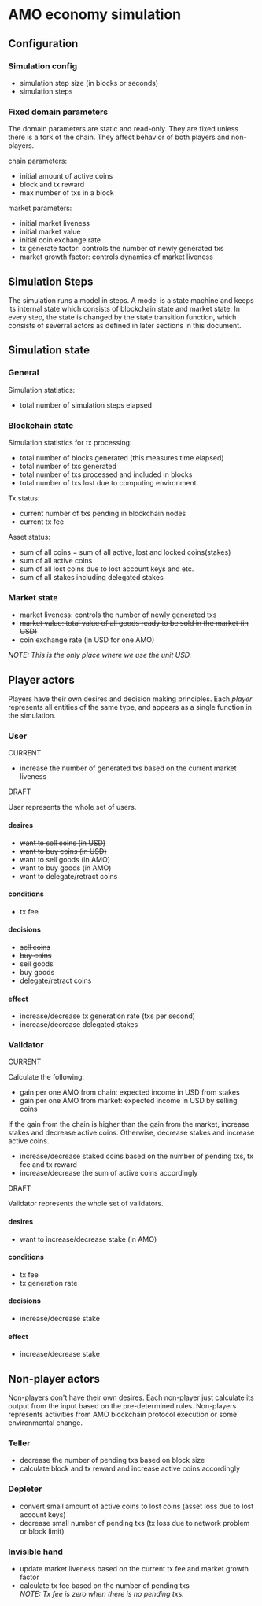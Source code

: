 # AMO economy simulation

## Configuration
### Simulation config
- simulation step size (in blocks or seconds)
- simulation steps

### Fixed domain parameters
The domain parameters are static and read-only. They are fixed unless there is
a fork of the chain. They affect behavior of both players and non-players.

chain parameters:
- initial amount of active coins
- block and tx reward
- max number of txs in a block

market parameters:
- initial market liveness
- initial market value
- initial coin exchange rate
- tx generate factor: controls the number of newly generated txs
- market growth factor: controls dynamics of market liveness

## Simulation Steps
The simulation runs a model in steps. A model is a state machine and keeps its
internal state which consists of blockchain state and market state. In every
step, the state is changed by the state transition function, which consists of
severral actors as defined in later sections in this document.

## Simulation state
### General
Simulation statistics:
- total number of simulation steps elapsed

### Blockchain state
Simulation statistics for tx processing:
- total number of blocks generated (this measures time elapsed)
- total number of txs generated
- total number of txs processed and included in blocks
- total number of txs lost due to computing environment

Tx status:
- current number of txs pending in blockchain nodes
- current tx fee

Asset status:
- sum of all coins = sum of all active, lost and locked coins(stakes)
- sum of all active coins
- sum of all lost coins due to lost account keys and etc.
- sum of all stakes including delegated stakes


### Market state
- market liveness: controls the number of newly generated txs
- <s>market value: total value of all goods ready to be sold in the market (in
  USD)</s>
- coin exchange rate (in USD for one AMO)

*NOTE: This is the only place where we use the unit USD.*

## Player actors
Players have their own desires and decision making principles. Each *player*
represents all entities of the same type, and appears as a single function in
the simulation.

### User
CURRENT

- increase the number of generated txs based on the current market liveness

DRAFT

User represents the whole set of users.

#### desires
- <s>want to sell coins (in USD)</s>
- <s>want to buy coins (in USD)</s>
- want to sell goods (in AMO)
- want to buy goods (in AMO)
- want to delegate/retract coins

#### conditions
- tx fee

#### decisions
- <s>sell coins</s>
- <s>buy coins</s>
- sell goods
- buy goods
- delegate/retract coins

#### effect
- increase/decrease tx generation rate (txs per second)
- increase/decrease delegated stakes

### Validator
CURRENT

Calculate the following:
- gain per one AMO from chain: expected income in USD from stakes
- gain per one AMO from market: expected income in USD by selling coins

If the gain from the chain is higher than the gain from the market, increase
stakes and decrease active coins. Otherwise, decrease stakes and increase
active coins.


- increase/decrease staked coins based on the number of pending txs, tx fee and
  tx reward
- increase/decrease the sum of active coins accordingly

DRAFT

Validator represents the whole set of validators.

#### desires
- want to increase/decrease stake (in AMO)

#### conditions
- tx fee
- tx generation rate

#### decisions
- increase/decrease stake

#### effect
- increase/decrease stake

## Non-player actors
Non-players don't have their own desires. Each non-player just calculate its
output from the input based on the pre-determined rules. Non-players represents
activities from AMO blockchain protocol execution or some environmental change.

### Teller
- decrease the number of pending txs based on block size
- calculate block and tx reward and increase active coins accordingly

### Depleter
- convert small amount of active coins to lost coins (asset loss due to lost
  account keys)
- decrease small number of pending txs (tx loss due to network problem or block
  limit)

### Invisible hand
- update market liveness based on the current tx fee and market growth factor
- calculate tx fee based on the number of pending txs<br/>
  *NOTE: Tx fee is zero when there is no pending txs.*
